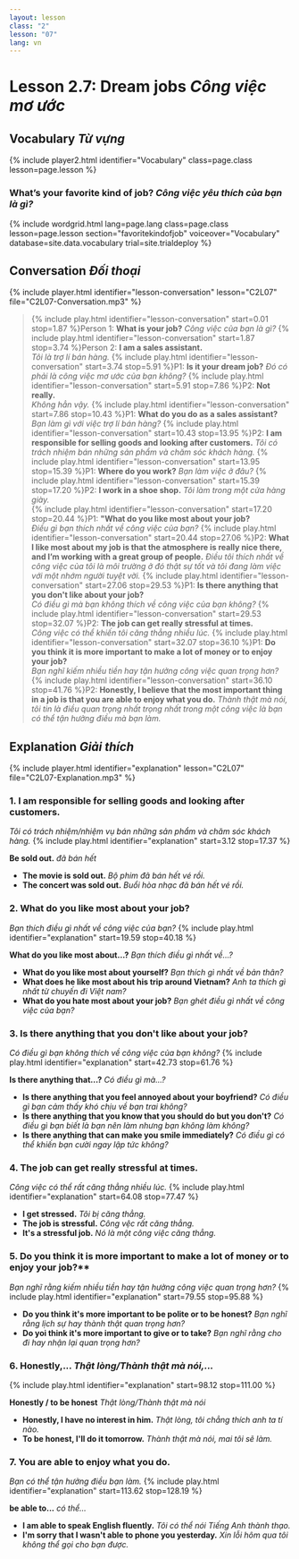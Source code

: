 ```yaml
---
layout: lesson
class: "2"
lesson: "07"
lang: vn
---
```


# Lesson 2.7: Dream jobs  *Công việc mơ ước*


## Vocabulary *Từ vựng*
{% include player2.html identifier="Vocabulary" class=page.class lesson=page.lesson %}

### What’s your favorite kind of job? *Công việc yêu thích của bạn là gì?*

{% include wordgrid.html lang=page.lang
		class=page.class 
		lesson=page.lesson 
		section="favoritekindofjob"
		voiceover="Vocabulary"
		database=site.data.vocabulary 
		trial=site.trialdeploy %}



## Conversation *Đối thoại*
{% include player.html identifier="lesson-conversation" lesson="C2L07" file="C2L07-Conversation.mp3" %}


> {% include play.html identifier="lesson-conversation" start=0.01 stop=1.87 %}Person 1: **What is your job?** 
*Công việc của bạn là gì?* 
> {% include play.html identifier="lesson-conversation" start=1.87 stop=3.74 %}Person 2: **I am a sales assistant.**  
*Tôi là trợ lí bán hàng.*
> {% include play.html identifier="lesson-conversation" start=3.74 stop=5.91 %}P1: **Is it your dream job?** 
*Đó có phải là công việc mơ ước của bạn không?* 
> {% include play.html identifier="lesson-conversation" start=5.91 stop=7.86 %}P2: **Not really.**  
*Không hẳn vậy.*
> {% include play.html identifier="lesson-conversation" start=7.86 stop=10.43 %}P1: **What do you do as a sales assistant?** 
*Bạn làm gì với việc trợ lí bán hàng?* 
> {% include play.html identifier="lesson-conversation" start=10.43 stop=13.95 %}P2: **I am responsible for selling goods and looking after customers.** 
*Tôi có trách nhiệm bán những sản phẩm và chăm sóc khách hàng.* 
> {% include play.html identifier="lesson-conversation" start=13.95 stop=15.39 %}P1: **Where do you work?** 
*Bạn làm việc ở đâu?* 
> {% include play.html identifier="lesson-conversation" start=15.39 stop=17.20 %}P2: **I work in a shoe shop.**
*Tôi làm trong một cửa hàng giày.*  
> {% include play.html identifier="lesson-conversation" start=17.20 stop=20.44 %}P1: **"What do you like most about your job?**  
*Điều gì bạn thích nhất về công việc của bạn?*
> {% include play.html identifier="lesson-conversation" start=20.44 stop=27.06 %}P2: **What I like most about my job is that the atmosphere is really nice there, and I’m working with a great group of people.** 
*Điều tôi thích nhất về công việc của tôi là môi trường ở đó thật sự tốt và tôi đang làm việc với một nhớm người tuyệt vời.* 
> {% include play.html identifier="lesson-conversation" start=27.06 stop=29.53 %}P1: **Is there anything that you don't like about your job?**  
*Có điều gì mà bạn không thích về công việc của bạn không?*
> {% include play.html identifier="lesson-conversation" start=29.53 stop=32.07 %}P2: **The job can get really stressful at times.**  
*Công việc có thể khiến tôi căng thẳng nhiều lúc.*
> {% include play.html identifier="lesson-conversation" start=32.07 stop=36.10 %}P1: **Do you think it is more important to make a lot of money or to enjoy your job?**  
*Bạn nghĩ kiếm nhiều tiền hay tận hưởng công việc quan trọng hơn?*
> {% include play.html identifier="lesson-conversation" start=36.10 stop=41.76 %}P2: **Honestly, I believe that the most important thing in a job is that you are able to enjoy what you do.** 
*Thành thật mà nói, tôi tin là điều quan trọng nhất trọng nhất trong một công việc là bạn có thể tận hưởng điều mà bạn làm.*





## Explanation *Giải thích*
{% include player.html identifier="explanation" lesson="C2L07" file="C2L07-Explanation.mp3" %}


### 1. I am responsible for selling goods and looking after customers.
*Tôi có trách nhiệm/nhiệm vụ bán những sản phẩm và chăm sóc khách hàng.*
{% include play.html identifier="explanation" start=3.12 stop=17.37 %}
 
**Be sold out.**  *đã bán hết*

- **The movie is sold out.** *Bộ phim đã bán hết vé rồi.*
- **The concert was sold out.** *Buổi hòa nhạc đã bán hết vé rồi.*

### 2. What do you like most about your job?
*Bạn thích điều gì nhất về công việc của bạn?*
{% include play.html identifier="explanation" start=19.59 stop=40.18 %}

**What do you like most about…?**  *Bạn thích điều gì nhất về...?*

- **What do you like most about yourself?**  *Bạn thích gì nhất về bản thân?*
- **What does he like most about his trip around Vietnam?**  *Anh ta thích gì nhất từ chuyến đi Việt nam?*
- **What do you hate most about your job?**  *Bạn ghét điều gì nhất về công việc của bạn?* 

### 3. Is there anything that you don't like about your job?
*Có điều gì bạn không thích về công việc của bạn không?*
{% include play.html identifier="explanation" start=42.73 stop=61.76 %}

**Is there anything that…?**  *Có điều gì mà...?*

- **Is there anything that you feel annoyed about your boyfriend?**  *Có điều gì bạn cảm thấy khó chịu về bạn trai không?*
- **Is there anything that you know that you should do but you don't?**  *Có điều gì bạn biết là bạn nên làm nhưng bạn không làm không?*
- **Is there anything that can make you smile immediately?**  *Có điều gì có thể khiến bạn cười ngay lập tức không?*

### 4.  The job can get really stressful at times.
*Công việc có thể rất căng thẳng nhiều lúc.*
{% include play.html identifier="explanation" start=64.08 stop=77.47 %}

- **I get stressed.** *Tôi bị căng thẳng.*
- **The job is stressful.** *Công vệc rất căng thẳng.*
- **It's a stressful job.** *Nó là một công việc căng thẳng.*

### 5.  Do you think it is more important to make a lot of money or to enjoy your job?**
*Bạn nghĩ rằng kiếm nhiều tiền hay tận hưởng công việc quan trọng hơn?*
{% include play.html identifier="explanation" start=79.55 stop=95.88 %}

- **Do you think it's more important to be polite or to be honest?**  *Bạn nghĩ rằng lịch sự hay thành thật quan trọng hơn?*
- **Do yoi think it's more important to give or to take?**  *Bạn nghĩ rằng cho đi hay nhận lại quan trọng hơn?*

### 6. Honestly,... *Thật lòng/Thành thật mà nói,...*

{% include play.html identifier="explanation" start=98.12 stop=111.00 %} 

**Honestly / to be honest**  *Thật lòng/Thành thật mà nói*

- **Honestly, I have no interest in him.** *Thật lòng, tôi chẳng thích anh ta tí nào.*
- **To be honest, I'll do it tomorrow.**  *Thành thật mà nói, mai tôi sẽ làm.*

### 7. You are able to enjoy what you do.
*Bạn có thể tận hưởng điều bạn làm.*
{% include play.html identifier="explanation" start=113.62 stop=128.19 %}

**be able to...**  *có thể...* 
- **I am able to speak English fluently.**  *Tôi có thể nói Tiếng Anh thành thạo.*
- **I'm sorry that I wasn't able to phone you yesterday.**  *Xin lỗi hôm qua tôi không thể gọi cho bạn được.*
